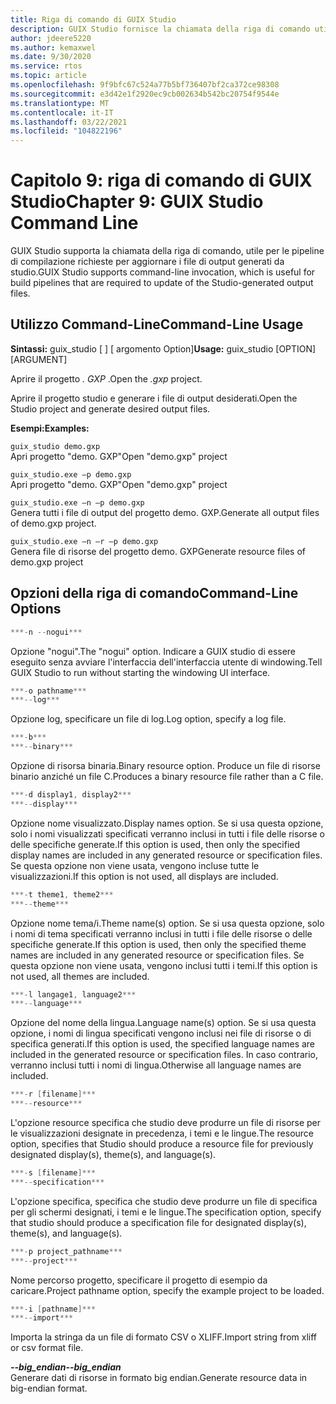 ```yaml
---
title: Riga di comando di GUIX Studio
description: GUIX Studio fornisce la chiamata della riga di comando utile per le pipeline di compilazione necessarie per aggiornare i file di output generati da studio.
author: jdeere5220
ms.author: kemaxwel
ms.date: 9/30/2020
ms.service: rtos
ms.topic: article
ms.openlocfilehash: 9f9bfc67c524a77b5bf736407bf2ca372ce98308
ms.sourcegitcommit: e3d42e1f2920ec9cb002634b542bc20754f9544e
ms.translationtype: MT
ms.contentlocale: it-IT
ms.lasthandoff: 03/22/2021
ms.locfileid: "104822196"
---
```

# <a name="chapter-9-guix-studio-command-line"></a><span data-ttu-id="4e6c5-103">Capitolo 9: riga di comando di GUIX Studio</span><span class="sxs-lookup"><span data-stu-id="4e6c5-103">Chapter 9: GUIX Studio Command Line</span></span>

<span data-ttu-id="4e6c5-104">GUIX Studio supporta la chiamata della riga di comando, utile per le pipeline di compilazione richieste per aggiornare i file di output generati da studio.</span><span class="sxs-lookup"><span data-stu-id="4e6c5-104">GUIX Studio supports command-line invocation,  which is useful for build pipelines that are required to update of the Studio-generated output files.</span></span>

## <a name="command-line-usage"></a><span data-ttu-id="4e6c5-105">Utilizzo Command-Line</span><span class="sxs-lookup"><span data-stu-id="4e6c5-105">Command-Line Usage</span></span>

<span data-ttu-id="4e6c5-106">**Sintassi:** guix_studio \[ \] \[ argomento Option\]</span><span class="sxs-lookup"><span data-stu-id="4e6c5-106">**Usage:** guix_studio \[OPTION\] \[ARGUMENT\]</span></span>

<span data-ttu-id="4e6c5-107">Aprire il progetto *. GXP* .</span><span class="sxs-lookup"><span data-stu-id="4e6c5-107">Open the *.gxp* project.</span></span>

<span data-ttu-id="4e6c5-108">Aprire il progetto studio e generare i file di output desiderati.</span><span class="sxs-lookup"><span data-stu-id="4e6c5-108">Open the Studio project and generate desired output files.</span></span>


<span data-ttu-id="4e6c5-109">**Esempi:**</span><span class="sxs-lookup"><span data-stu-id="4e6c5-109">**Examples:**</span></span>

`guix_studio demo.gxp`  
<span data-ttu-id="4e6c5-110">Apri progetto "demo. GXP"</span><span class="sxs-lookup"><span data-stu-id="4e6c5-110">Open "demo.gxp" project</span></span>


`guix_studio.exe –p demo.gxp`  
<span data-ttu-id="4e6c5-111">Apri progetto "demo. GXP"</span><span class="sxs-lookup"><span data-stu-id="4e6c5-111">Open "demo.gxp" project</span></span>


`guix_studio.exe –n –p demo.gxp`  
<span data-ttu-id="4e6c5-112">Genera tutti i file di output del progetto demo. GXP.</span><span class="sxs-lookup"><span data-stu-id="4e6c5-112">Generate all output files of demo.gxp project.</span></span>

`guix_studio.exe –n –r –p demo.gxp`  
<span data-ttu-id="4e6c5-113">Genera file di risorse del progetto demo. GXP</span><span class="sxs-lookup"><span data-stu-id="4e6c5-113">Generate resource files of demo.gxp project</span></span>


## <a name="command-line-options"></a><span data-ttu-id="4e6c5-114">Opzioni della riga di comando</span><span class="sxs-lookup"><span data-stu-id="4e6c5-114">Command-Line Options</span></span>

```C
***-n --nogui***  
```

<span data-ttu-id="4e6c5-115">Opzione "nogui".</span><span class="sxs-lookup"><span data-stu-id="4e6c5-115">The "nogui" option.</span></span> <span data-ttu-id="4e6c5-116">Indicare a GUIX studio di essere eseguito senza avviare l'interfaccia dell'interfaccia utente di windowing.</span><span class="sxs-lookup"><span data-stu-id="4e6c5-116">Tell GUIX Studio to run without starting the windowing UI interface.</span></span>

```C
***-o pathname***  
***--log***  
```

<span data-ttu-id="4e6c5-117">Opzione log, specificare un file di log.</span><span class="sxs-lookup"><span data-stu-id="4e6c5-117">Log option, specify a log file.</span></span>

```C
***-b***  
***--binary***  
```

<span data-ttu-id="4e6c5-118">Opzione di risorsa binaria.</span><span class="sxs-lookup"><span data-stu-id="4e6c5-118">Binary resource option.</span></span> <span data-ttu-id="4e6c5-119">Produce un file di risorse binario anziché un file C.</span><span class="sxs-lookup"><span data-stu-id="4e6c5-119">Produces a binary resource file rather than a C file.</span></span>

```C
***-d display1, display2***  
***--display***  
```

<span data-ttu-id="4e6c5-120">Opzione nome visualizzato.</span><span class="sxs-lookup"><span data-stu-id="4e6c5-120">Display names option.</span></span> <span data-ttu-id="4e6c5-121">Se si usa questa opzione, solo i nomi visualizzati specificati verranno inclusi in tutti i file delle risorse o delle specifiche generate.</span><span class="sxs-lookup"><span data-stu-id="4e6c5-121">If this option is used, then only the specified display names are included in any generated resource or specification files.</span></span> <span data-ttu-id="4e6c5-122">Se questa opzione non viene usata, vengono incluse tutte le visualizzazioni.</span><span class="sxs-lookup"><span data-stu-id="4e6c5-122">If this option is not used,  all displays are included.</span></span>

```C
***-t theme1, theme2***  
***--theme***  
```

<span data-ttu-id="4e6c5-123">Opzione nome tema/i.</span><span class="sxs-lookup"><span data-stu-id="4e6c5-123">Theme name(s) option.</span></span> <span data-ttu-id="4e6c5-124">Se si usa questa opzione, solo i nomi di tema specificati verranno inclusi in tutti i file delle risorse o delle specifiche generate.</span><span class="sxs-lookup"><span data-stu-id="4e6c5-124">If this option is used, then only the specified theme names are included in any generated resource or specification files.</span></span> <span data-ttu-id="4e6c5-125">Se questa opzione non viene usata, vengono inclusi tutti i temi.</span><span class="sxs-lookup"><span data-stu-id="4e6c5-125">If this option is not used, all themes are included.</span></span>

```C
***-l langage1, language2***  
***--language***  
```

<span data-ttu-id="4e6c5-126">Opzione del nome della lingua.</span><span class="sxs-lookup"><span data-stu-id="4e6c5-126">Language name(s) option.</span></span> <span data-ttu-id="4e6c5-127">Se si usa questa opzione, i nomi di lingua specificati vengono inclusi nei file di risorse o di specifica generati.</span><span class="sxs-lookup"><span data-stu-id="4e6c5-127">If this option is used,  the specified language names are included in the generated resource or specification files.</span></span> <span data-ttu-id="4e6c5-128">In caso contrario, verranno inclusi tutti i nomi di lingua.</span><span class="sxs-lookup"><span data-stu-id="4e6c5-128">Otherwise all language names are included.</span></span>

```C
***-r [filename]***  
***--resource***  
```

<span data-ttu-id="4e6c5-129">L'opzione resource specifica che studio deve produrre un file di risorse per le visualizzazioni designate in precedenza, i temi e le lingue.</span><span class="sxs-lookup"><span data-stu-id="4e6c5-129">The resource option, specifies that Studio should produce a resource file for previously designated display(s), theme(s), and language(s).</span></span>

```C
***-s [filename]***  
***--specification***  
```

<span data-ttu-id="4e6c5-130">L'opzione specifica, specifica che studio deve produrre un file di specifica per gli schermi designati, i temi e le lingue.</span><span class="sxs-lookup"><span data-stu-id="4e6c5-130">The specification option, specify that studio should produce a specification file for designated display(s), theme(s), and language(s).</span></span>

```C
***-p project_pathname***  
***--project***  
```

<span data-ttu-id="4e6c5-131">Nome percorso progetto, specificare il progetto di esempio da caricare.</span><span class="sxs-lookup"><span data-stu-id="4e6c5-131">Project pathname option, specify the example project to be loaded.</span></span>

```C
***-i [pathname]***  
***--import***  
```

<span data-ttu-id="4e6c5-132">Importa la stringa da un file di formato CSV o XLIFF.</span><span class="sxs-lookup"><span data-stu-id="4e6c5-132">Import string from xliff or csv format file.</span></span>

<span data-ttu-id="4e6c5-133">***--big_endian***</span><span class="sxs-lookup"><span data-stu-id="4e6c5-133">***--big_endian***</span></span>  
<span data-ttu-id="4e6c5-134">Generare dati di risorse in formato big endian.</span><span class="sxs-lookup"><span data-stu-id="4e6c5-134">Generate resource data in big-endian format.</span></span>
